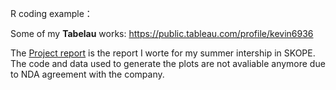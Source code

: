 R coding example： 


Some of my **Tabelau** works: https://public.tableau.com/profile/kevin6936

The [Project report](../README.md) is the report I worte for my summer intership in SKOPE. The code and data used to generate the plots are not avaliable anymore due to NDA agreement with the company.

